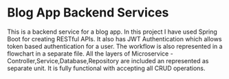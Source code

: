 # Blog App Backend Services 
This is a backend service for a blog app.
In this project I have used Spring Boot for creating RESTful APIs.
It also has JWT Authentication which allows token based authentication for a user.
The workflow is also represented in a flowchart in a separate file.
All the layers of Microservice - Controller,Service,Database,Repository are included an represented as separate unit.
It is fully functional with accepting all CRUD operations.
